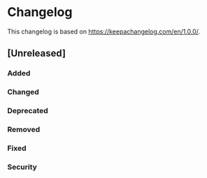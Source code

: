 # Changelog
This changelog is based on https://keepachangelog.com/en/1.0.0/.

## [Unreleased]
### Added
### Changed
### Deprecated
### Removed
### Fixed
### Security
